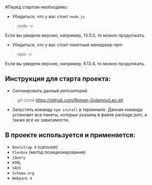 #Перед стартом необходимо:

*  Убедиться, что у вас стоит `node.js`

>node -v

Если вы увидели версию, например, 13.5.0, то можно продолжать.
 
*  Убедиться, что у вас стоит пакетный менеджер npm

>npm -v

Если вы увидели версию, например, 6.13.4, то можно продолжать.

## Инструкция для старта проекта:

* Склонировать данный репозиторий
>git clone https://github.com/Roman-Gulamov/Leo.git

* Запустить команду `npm install` в терминале. Данная команда установит все пакеты, которые указаны в файле
package.json, а также все их зависимости.


## В проекте используется и применяется:

* `Bootstrap 4` (carousel)
* `Flexbox` (метод позиционирования)
* `jQuery`
* `HTML`
* `SASS`
* `Schema.org`
* `Webpack 4`

